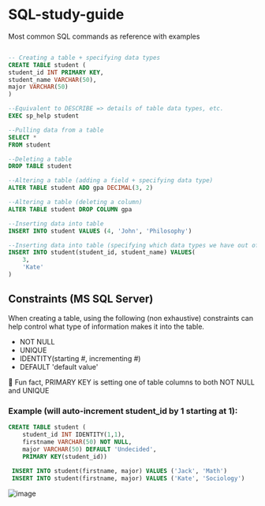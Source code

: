 # SQL-study-guide
Most common SQL commands as reference with examples

```SQL

-- Creating a table + specifying data types
CREATE TABLE student (
student_id INT PRIMARY KEY,
student_name VARCHAR(50),
major VARCHAR(50)
)

--Equivalent to DESCRIBE => details of table data types, etc.
EXEC sp_help student

--Pulling data from a table
SELECT *
FROM student

--Deleting a table
DROP TABLE student

--Altering a table (adding a field + specifying data type)
ALTER TABLE student ADD gpa DECIMAL(3, 2)

--Altering a table (deleting a column)
ALTER TABLE student DROP COLUMN gpa

--Inserting data into table
INSERT INTO student VALUES (4, 'John', 'Philosophy')

--Inserting data into table (specifying which data types we have out of total required to avoid errors)
INSERT INTO student(student_id, student_name) VALUES(
	3,
	'Kate'
)
```

## Constraints (MS SQL Server)

When creating a table, using the following (non exhaustive) constraints can help control what type of information makes it into the table.

* NOT NULL
* UNIQUE
* IDENTITY(starting #, incrementing #)
* DEFAULT 'default value'

🍯 Fun fact, PRIMARY KEY is setting one of table columns to both NOT NULL and UNIQUE

### Example (will auto-increment student_id by 1 starting at 1):

```SQL
CREATE TABLE student (
	student_id INT IDENTITY(1,1),
	firstname VARCHAR(50) NOT NULL,
	major VARCHAR(50) DEFAULT 'Undecided',
	PRIMARY KEY(student_id))
 
 INSERT INTO student(firstname, major) VALUES ('Jack', 'Math')
 INSERT INTO student(firstname, major) VALUES ('Kate', 'Sociology')
```

![image](https://user-images.githubusercontent.com/94760028/208919331-f24ff63b-dc1a-48c2-98df-55fd00584c4f.png)
